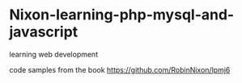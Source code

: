 # Nixon-learning-php-mysql-and-javascript
learning web development

code samples from the book
https://github.com/RobinNixon/lpmj6

